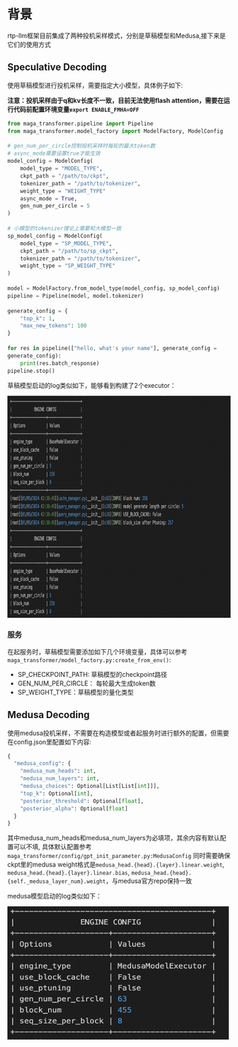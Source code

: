 # 背景
rtp-llm框架目前集成了两种投机采样模式，分别是草稿模型和Medusa,接下来是它们的使用方式
## Speculative Decoding
使用草稿模型进行投机采样，需要指定大小模型，具体例子如下:

**注意：投机采样由于q和kv长度不一致，目前无法使用flash attention，需要在运行代码前配置环境变量`export ENABLE_FMHA=OFF`**
``` python
from maga_transformer.pipeline import Pipeline
from maga_transformer.model_factory import ModelFactory, ModelConfig

# gen_num_per_circle控制投机采样时每轮的最大token数
# async_mode需要设置true才能生效
model_config = ModelConfig(
    model_type = "MODEL_TYPE",
    ckpt_path = "/path/to/ckpt",
    tokenizer_path = "/path/to/tokenizer",
    weight_type = "WEIGHT_TYPE"
    async_mode = True,
    gen_num_per_circle = 5
)

# 小模型的tokenizer理论上需要和大模型一致
sp_model_config = ModelConfig(
    model_type = "SP_MODEL_TYPE",
    ckpt_path = "/path/to/sp_ckpt",
    tokenizer_path = "/path/to/tokenizer",
    weight_type = "SP_WEIGHT_TYPE"
)

model = ModelFactory.from_model_type(model_config, sp_model_config)
pipeline = Pipeline(model, model.tokenizer)

generate_config = {
    "top_k": 1,
    "max_new_tokens": 100
}

for res in pipeline(["hello, what's your name"], generate_config =
generate_config):
    print(res.batch_response)
pipeline.stop()
```
草稿模型启动的log类似如下，能够看到构建了2个executor：

<img src="pics/sp_decoding_image.png" width = "1000" height = "500" alt="图片名称"/>

### 服务
在起服务时，草稿模型需要添加如下几个环境变量，具体可以参考`maga_transformer/model_factory.py:create_from_env()`:
- SP_CHECKPOINT_PATH: 草稿模型的checkpoint路径
- GEN_NUM_PER_CIRCLE： 每轮最大生成token数
- SP_WEIGHT_TYPE：草稿模型的量化类型
## Medusa Decoding
使用medusa投机采样，不需要在构造模型或者起服务时进行额外的配置，但需要在config.json里配置如下内容:
``` python
{
  "medusa_config": {
    "medusa_num_heads": int,
    "medusa_num_layers": int,
    "medusa_choices": Optional[List[List[int]]],
    "top_k": Optional[int],
    "posterior_threshold": Optional[float],
    "posterior_alpha": Optional[float]
  }
}
```
其中medusa_num_heads和medusa_num_layers为必填项，其余内容有默认配置可以不填, 具体默认配置参考`maga_transformer/config/gpt_init_parameter.py:MedusaConfig`
同时需要确保ckpt里的medusa weight格式是`medusa_head.{head}.{layer}.linear.weight`, `medusa_head.{head}.{layer}.linear.bias`, `medusa_head.{head}.{self._medusa_layer_num}.weight`，与medusa官方repo保持一致

medusa模型启动的log类似如下：

<img src="pics/medusa_image.png" width = "500" height = "300" alt="图片名称"/>


